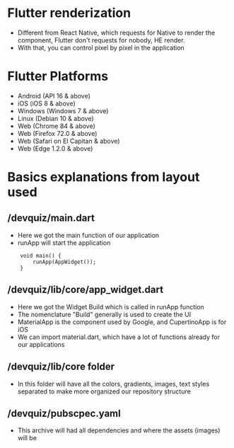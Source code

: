 # Flutter renderization
-   Different from React Native, which requests for Native to render the component, Flutter don't requests for nobody, HE render.
-   With that, you can control pixel by pixel in the application

# Flutter Platforms
-   Android (API 16 & above)
-   iOS (iOS 8 & above)
-   Windows (Windows 7 & above)
-   Linux (Debian 10 & above)
-   Web (Chrome 84 & above)
-   Web (Firefox 72.0 & above)
-   Web (Safari on El Capitan & above)
-   Web (Edge 1.2.0 & above)

# Basics explanations from layout used

## /devquiz/main.dart
-   Here we got the main function of our application
-   runApp will start the application
```
    void main() {
        runApp(AppWidget());
    }
```

## /devquiz/lib/core/app_widget.dart
-   Here we got the Widget Build which is called in runApp function
-   The nomenclature "Build" generally is used to create the UI
-   MaterialApp is the component used by Google, and CupertinoApp is for iOS
-   We can import material.dart, which have a lot of functions already for our applications

## /devquiz/lib/core folder
-   In this folder will have all the colors, gradients, images, text styles separated to make more organized our repository structure

## /devquiz/pubscpec.yaml 
-   This archive will had all dependencies and where the assets (images) will be
